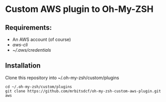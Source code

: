 Custom AWS plugin to Oh-My-ZSH
==============================

Requirements:
-------------

* An AWS account (of course)
* *aws-cli*
* *~/.aws/credentials*

Installation
------------

Clone this repository into ~/.oh-my-zsh/custom/plugins

```
cd ~/.oh-my-zsh/custom/plugins
git clone https://github.com/mrbitsdcf/oh-my-zsh-custom-aws-plugin.git aws
```
